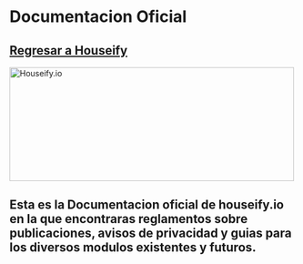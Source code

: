 [comment]: <> (# Overview)

[comment]: <> (---)

[comment]: <> (- [First Section]&#40;#section-1&#41;)

<a name="section-1"></a>
# Documentacion Oficial
<a href="/inicio"><i class="fas fa-arrow-circle-left"></i> Regresar a Houseify</a>
---

[comment]: <> (<img src="/home/bcryp7/Projects/houseify/app.houseify.io/public/logos/houseify-13.png" height="200" width="500" class="object-cover" alt="Houseify.io">)
<img src="/logos/houseify-13.png" height="200" width="500" class="object-cover" alt="Houseify.io">

## Esta es la Documentacion oficial de <span class="text-teal-500 font-semibold italic">houseify.io</span> en la que encontraras reglamentos sobre publicaciones, avisos de privacidad y guias para los diversos modulos existentes y futuros.
